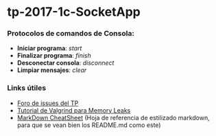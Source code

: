 # tp-2017-1c-SocketApp
### Protocolos de comandos de Consola: 
* **Iniciar programa**: *start*
* **Finalizar programa**: *finish*
* **Desconectar consola**: *disconnect* 
* **Limpiar mensajes**: *clear*


### Links útiles
* [Foro de issues del TP](https://github.com/sisoputnfrba/foro/issues)
* [Tutorial de Valgrind para Memory Leaks](https://docs.google.com/document/d/1flOJ2P2g9UGVRiruuA4OCF6nucbN_BWVI0WDlYTJNf4/edit#)
* [MarkDown CheatSheet](https://guides.github.com/pdfs/markdown-cheatsheet-online.pdf) (Hoja de referencia de estilizado markdown, para que se vean bien los README.md como este)

